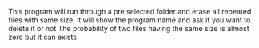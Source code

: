 This program will run through a pre selected folder and erase all repeated files with same size, it will show the program name and ask if you want to delete it or not
The probability of two files having the same size is almost zero but it can exists
